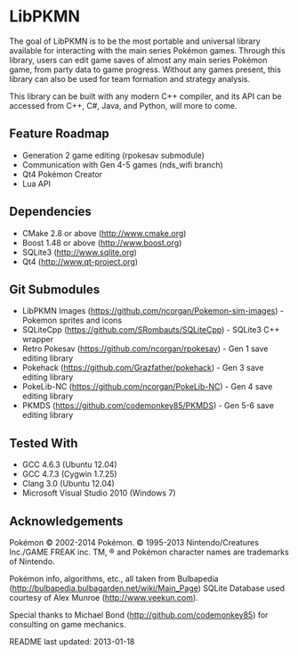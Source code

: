 LibPKMN
===================================

The goal of LibPKMN is to be the most portable and universal library available for interacting with the main series Pokémon games. Through this library, users can edit game saves of almost any main series Pokémon game, from party data to game progress. Without any games present, this library can also be used for team formation and strategy analysis.

This library can be built with any modern C++ compiler, and its API can be accessed from C++, C#, Java, and Python, will more to come.

## Feature Roadmap

 * Generation 2 game editing (rpokesav submodule)
 * Communication with Gen 4-5 games (nds_wifi branch)
 * Qt4 Pokémon Creator
 * Lua API

## Dependencies

 * CMake 2.8 or above (http://www.cmake.org)
 * Boost 1.48 or above (http://www.boost.org)
 * SQLite3 (http://www.sqlite.org)
 * Qt4 (http://www.qt-project.org)

## Git Submodules

 * LibPKMN Images (https://github.com/ncorgan/Pokemon-sim-images) - Pokemon sprites and icons
 * SQLiteCpp (https://github.com/SRombauts/SQLiteCpp) - SQLite3 C++ wrapper
 * Retro Pokesav (https://github.com/ncorgan/rpokesav) - Gen 1 save editing library
 * Pokehack (https://github.com/Grazfather/pokehack) - Gen 3 save editing library
 * PokeLib-NC (https://github.com/ncorgan/PokeLib-NC) - Gen 4 save editing library
 * PKMDS (https://github.com/codemonkey85/PKMDS) - Gen 5-6 save editing library

## Tested With

 * GCC 4.6.3 (Ubuntu 12.04)
 * GCC 4.7.3 (Cygwin 1.7.25)
 * Clang 3.0 (Ubuntu 12.04)
 * Microsoft Visual Studio 2010 (Windows 7)

## Acknowledgements

Pokémon © 2002-2014 Pokémon. © 1995-2013 Nintendo/Creatures Inc./GAME FREAK inc. TM, ® and Pokémon character names are trademarks of Nintendo. 

Pokémon info, algorithms, etc., all taken from Bulbapedia (http://bulbapedia.bulbagarden.net/wiki/Main_Page)
SQLite Database used courtesy of Alex Munroe (http://www.veekun.com).

Special thanks to Michael Bond (http://github.com/codemonkey85) for consulting on game mechanics.
 
README last updated: 2013-01-18
